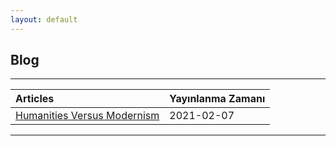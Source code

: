 ```yaml
---
layout: default
---
```

## Blog

* * *

|    Articles                                                                           | Yayınlanma Zamanı  |
|:--------------------------------------------------------------------------------------|:-------------------|
| [Humanities Versus Modernism](/blog/2021-02-07-humanities-versus-modernism)           | 2021-02-07         |

* * *
